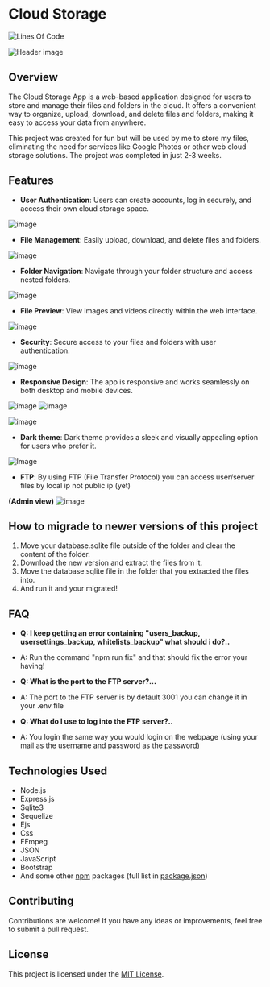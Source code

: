 # Cloud Storage
![Lines Of Code](https://tokei.rs/b1/github/ItsMateo20/Cloud?style=for-the-badge)

![Header image](https://github.com/ItsMateo20/Cloud/assets/84156177/9fc28c5c-44df-4b75-a2da-699bd0ab7f8e)

## Overview

The Cloud Storage App is a web-based application designed for users to store and manage their files and folders in the cloud. It offers a convenient way to organize, upload, download, and delete files and folders, making it easy to access your data from anywhere.

This project was created for fun but will be used by me to store my files, eliminating the need for services like Google Photos or other web cloud storage solutions. The project was completed in just 2-3 weeks.

## Features

- **User Authentication**: Users can create accounts, log in securely, and access their own cloud storage space.

![image](https://github.com/ItsMateo20/Cloud/assets/84156177/2caa6185-e227-4ce2-9cea-fe469a86973f)

- **File Management**: Easily upload, download, and delete files and folders.
  
![image](https://github.com/ItsMateo20/Cloud/assets/84156177/e03be5cf-c636-4d5c-882b-43915eadefda)

- **Folder Navigation**: Navigate through your folder structure and access nested folders.

![image](https://github.com/ItsMateo20/Cloud/assets/84156177/c3b8150b-9fd9-4ab9-9aac-f276131bc5e8)

- **File Preview**: View images and videos directly within the web interface.

![image](https://github.com/ItsMateo20/Cloud/assets/84156177/5ad4e947-b5b9-4976-ae33-3ad2cd1d35dc)

- **Security**: Secure access to your files and folders with user authentication.

![image](https://github.com/ItsMateo20/Cloud/assets/84156177/8006b5d9-e806-4a8e-861b-b8f2e48e52ca)

- **Responsive Design**: The app is responsive and works seamlessly on both desktop and mobile devices.
  
![image](https://github.com/ItsMateo20/Cloud/assets/84156177/30b138fb-50e4-4d57-976f-db0d2476f699)  ![image](https://github.com/ItsMateo20/Cloud/assets/84156177/6765f26a-26fd-47ca-8017-bbfad9f37625)

![image](https://github.com/ItsMateo20/Cloud/assets/84156177/e03be5cf-c636-4d5c-882b-43915eadefda)

- **Dark theme**: Dark theme provides a sleek and visually appealing option for users who prefer it.

![Image](https://github.com/ItsMateo20/Cloud/assets/84156177/5fb2a9cb-8d29-4a46-92eb-faa00a85948c)

- **FTP**: By using FTP (File Transfer Protocol) you can access user/server files by local ip not public ip (yet)
  
**(Admin view)**
![image](https://github.com/ItsMateo20/Cloud/assets/84156177/12b2865b-6536-4678-a140-c20aa3f021a0)


## How to migrade to newer versions of this project
1. Move your database.sqlite file outside of the folder and clear the content of the folder.
2. Download the new version and extract the files from it.
3. Move the database.sqlite file in the folder that you extracted the files into.
4. And run it and your migrated!

## FAQ
- **Q: I keep getting an error containing "users_backup, usersettings_backup, whitelists_backup" what should i do?..**
- A: Run the command "npm run fix" and that should fix the error your having!

- **Q: What is the port to the FTP server?...**
- A: The port to the FTP server is by default 3001 you can change it in your .env file

- **Q: What do I use to log into the FTP server?..**
- A: You login the same way you would login on the webpage (using your mail as the username and password as the password)

## Technologies Used
- Node.js
- Express.js
- Sqlite3
- Sequelize
- Ejs
- Css
- FFmpeg
- JSON
- JavaScript
- Bootstrap
- And some other [npm](https://npmjs.com) packages (full list in [package.json](https://github.com/ItsMateo20/Cloud/blob/main/package.json))

## Contributing
Contributions are welcome! If you have any ideas or improvements, feel free to submit a pull request.

## License
This project is licensed under the [MIT License](https://github.com/ItsMateo20/Cloud/blob/main/COPYRIGHT.md).
